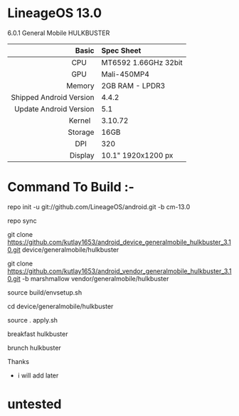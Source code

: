 # LineageOS 13.0

6.0.1 General Mobile HULKBUSTER

Basic   | Spec Sheet
-------:|:-------------------------
CPU     | MT6592 1.66GHz 32bit
GPU     | Mali-450MP4
Memory  | 2GB RAM - LPDR3
Shipped Android Version | 4.4.2
Update Android Version | 5.1
Kernel  | 3.10.72
Storage | 16GB
DPI     | 320
Display | 10.1" 1920x1200 px




# Command To Build :-

repo init -u git://github.com/LineageOS/android.git -b cm-13.0

repo sync

git clone https://github.com/kutlay1653/android_device_generalmobile_hulkbuster_3.10.git device/generalmobile/hulkbuster

git clone https://github.com/kutlay1653/android_vendor_generalmobile_hulkbuster_3.10.git -b marshmallow vendor/generalmobile/hulkbuster

source build/envsetup.sh

cd device/generalmobile/hulkbuster

source . apply.sh

breakfast hulkbuster

brunch hulkbuster

Thanks
* i will add later
# untested
